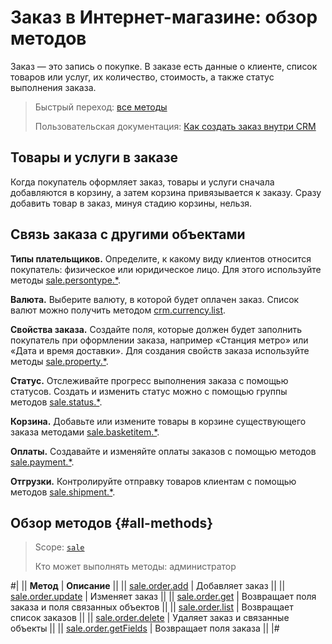 # Заказ в Интернет-магазине: обзор методов

Заказ — это запись о покупке. В заказе есть данные о клиенте, список товаров или услуг, их количество, стоимость, а также статус выполнения заказа.

> Быстрый переход: [все методы](#all-methods)
> 
> Пользовательская документация: [Как создать заказ внутри CRM](https://helpdesk.bitrix24.ru/open/8236909)

## Товары и услуги в заказе

Когда покупатель оформляет заказ, товары и услуги сначала добавляются в корзину, а затем корзина привязывается к заказу. Сразу добавить товар в заказ, минуя стадию корзины, нельзя.

## Связь заказа с другими объектами

**Типы плательщиков.** Определите, к какому виду клиентов относится покупатель: физическое или юридическое лицо. Для этого используйте методы [sale.persontype.*](../person-type/index.md).

**Валюта.** Выберите валюту, в которой будет оплачен заказ. Список валют можно получить методом [crm.currency.list](../../crm/currency/crm-currency-list.md).

**Свойства заказа.** Создайте поля, которые должен будет заполнить покупатель при оформлении заказа, например «Станция метро» или «Дата и время доставки». Для создания свойств заказа используйте методы [sale.property.*](../property/index.md).

**Статус.** Отслеживайте прогресс выполнения заказа с помощью статусов. Создать и изменить статус можно с помощью группы методов [sale.status.*](../status/index.md).

**Корзина.** Добавьте или измените товары в корзине существующего заказа методами [sale.basketitem.*](../basket-item/index.md).

**Оплаты.** Создавайте и изменяйте оплаты заказов с помощью методов [sale.payment.*](../payment/index.md).

**Отгрузки.** Контролируйте отправку товаров клиентам с помощью методов [sale.shipment.*](../shipment/index.md).

## Обзор методов {#all-methods}

> Scope: [`sale`](../../scopes/permissions.md)
>
> Кто может выполнять методы: администратор

#|
|| **Метод** | **Описание** ||
|| [sale.order.add](./sale-order-add.md) | Добавляет заказ ||
|| [sale.order.update](./sale-order-update.md) | Изменяет заказ ||
|| [sale.order.get](./sale-order-get.md) | Возвращает поля заказа и поля связанных объектов ||
|| [sale.order.list](./sale-order-list.md) | Возвращает список заказов ||
|| [sale.order.delete](./sale-order-delete.md) | Удаляет заказ и связанные объекты ||
|| [sale.order.getFields](./sale-order-get-fields.md) | Возвращает поля заказа ||
|#